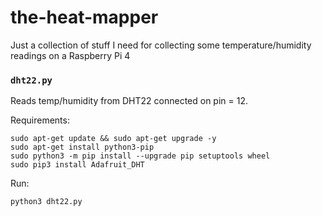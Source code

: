 # the-heat-mapper

Just a collection of stuff I need for collecting some temperature/humidity readings on a Raspberry Pi 4

### `dht22.py`

Reads temp/humidity from DHT22 connected on pin = 12.

Requirements:

```
sudo apt-get update && sudo apt-get upgrade -y
sudo apt-get install python3-pip
sudo python3 -m pip install --upgrade pip setuptools wheel
sudo pip3 install Adafruit_DHT
```

Run:

```
python3 dht22.py
```
